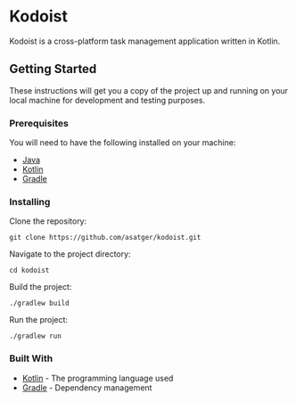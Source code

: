 # Kodoist

Kodoist is a cross-platform task management application written in Kotlin.

## Getting Started

These instructions will get you a copy of the project up and running on your local machine for development and testing purposes.

### Prerequisites

You will need to have the following installed on your machine:

- [Java](https://www.java.com/en/download/)
- [Kotlin](https://kotlinlang.org/docs/tutorials/command-line.html)
- [Gradle](https://gradle.org/install/)

### Installing

Clone the repository:

`git clone https://github.com/asatger/kodoist.git`

Navigate to the project directory:

`cd kodoist`

Build the project:

`./gradlew build`

Run the project:

`./gradlew run`

### Built With

- [Kotlin](https://kotlinlang.org/) - The programming language used
- [Gradle](https://gradle.org/) - Dependency management